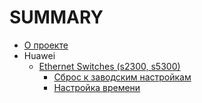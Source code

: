 # SUMMARY

* [О проекте](./)
* Huawei
  * [Ethernet Switches \(s2300, s5300\)](huawei/8b631bf2a33afffed1281411fe2412a12b98df73/README.md)
    * [Сброс к заводским настройкам](huawei/918400fdacecf63ec9ed35f371a4b1c2/df2f32b087f8068a6f7ff282414ca60c.md)
    * [Настройка времени](huawei/918400fdacecf63ec9ed35f371a4b1c2/8530b40e87da7c7a782d4dc50359d2e9.md)


